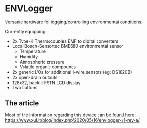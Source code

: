# ENVLogger

Versatile hardware for logging/controlling environmental conditions.

Currently equipping:

* 2x Type-K Thermocouples EMF to digital converters
* Local Bosch-Sensortec BME680 environmental sensor
	* Temperature
	* Humidity
	* Atmospheric pressure
	* Volatile organic compounds
* 2x generic I/Os for additional 1-wire sensors (eg: DS1820B)
* 2x open-drain outputs
* 128x32, backlit FSTN LCD display
* Two buttons


## The article

Most of the information regarding this device can be found here: https://www.xul.it/blog/index.php/2020/05/16/envlogger-v1-rev-a/
